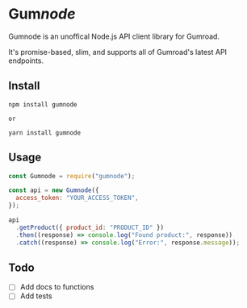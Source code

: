 # Gum*node*

Gumnode is an unoffical Node.js API client library for Gumroad.

It's promise-based, slim, and supports all of Gumroad's latest API endpoints.

## Install

```
npm install gumnode

or

yarn install gumnode
```

## Usage

```javascript
const Gumnode = require("gumnode");

const api = new Gumnode({
  access_token: "YOUR_ACCESS_TOKEN",
});

api
  .getProduct({ product_id: "PRODUCT_ID" })
  .then((response) => console.log("Found product:", response))
  .catch((response) => console.log("Error:", response.message));
```

## Todo

- [ ] Add docs to functions
- [ ] Add tests
